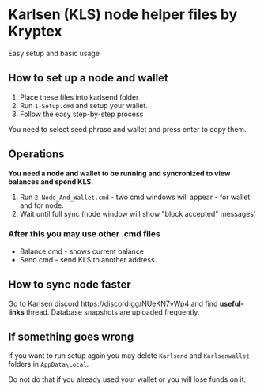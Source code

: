 # Karlsen (KLS) node helper files by Kryptex
Easy setup and basic usage

## How to set up a node and wallet
1. Place these files into karlsend folder
2. Run `1-Setup.cmd` and setup your wallet. 
3. Follow the easy step-by-step process

You need to select seed phrase and wallet and press enter to copy them.

## Operations
**You need a node and wallet to be running and syncronized to view balances and spend KLS.**
1. Run  `2-Node_And_Wallet.cmd` - two cmd windows will appear - for wallet and for node. 
2. Wait until full sync (node window will show "block accepted" messages) 

### After this you may use other .cmd files
- Balance.cmd - shows current balance
- Send.cmd - send KLS to another address.

## How to sync node faster 
Go to Karlsen discord https://discord.gg/NUeKN7vWp4 and find **useful-links** thread. Database snapshots are uploaded frequently.

## If something goes wrong
If you want to run setup again you may delete `Karlsend` and `Karlsenwallet` folders in `AppData\Local`.

Do not do that if you already used your wallet or you will lose funds on it.



